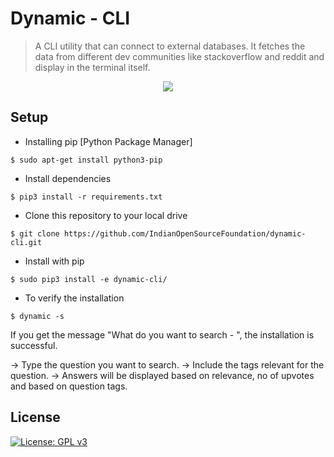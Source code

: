 # Dynamic - CLI
>  A CLI utility that can connect to external databases. It fetches the data from different dev communities like stackoverflow and reddit and display in the terminal itself.

<div align="center">
<img src="https://forthebadge.com/images/badges/made-with-python.svg" >
</div>



>


## Setup

 - Installing pip [Python Package Manager]
  ```shell
$ sudo apt-get install python3-pip
```

 - Install dependencies  
 ```shell
$ pip3 install -r requirements.txt
```

- Clone this repository to your local drive
 ```shell
$ git clone https://github.com/IndianOpenSourceFoundation/dynamic-cli.git
```

- Install with pip
 ```shell
$ sudo pip3 install -e dynamic-cli/
```

- To verify the installation 
 ```shell
$ dynamic -s
```
If you get the message "What do you want to search - ", the installation is successful.

-> Type the question you want to search.
-> Include the tags relevant for the question.
-> Answers will be displayed based on relevance, no of upvotes and based on question tags.

## License

[![License: GPL v3](https://img.shields.io/badge/License-GPLv3-blue.svg)](https://www.gnu.org/licenses/gpl-3.0)

